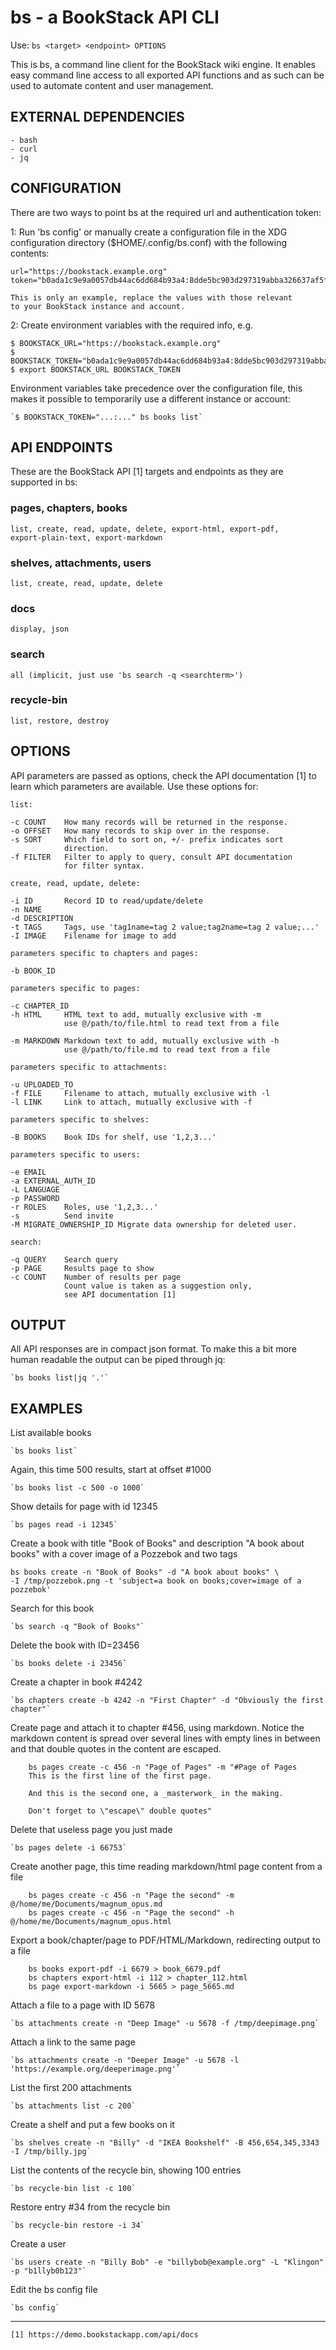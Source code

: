 # bs - a BookStack API CLI

Use:  `bs <target> <endpoint> OPTIONS`

This is bs, a command line client for the BookStack wiki engine. It
enables easy command line access to all exported API functions and as
such can be used to automate content and user management.


## EXTERNAL DEPENDENCIES

    - bash
    - curl
    - jq


## CONFIGURATION

There are two ways to point bs at the required url and authentication token:

1:  Run 'bs config' or manually create a configuration file in the XDG
    configuration directory ($HOME/.config/bs.conf) with the following
    contents:

    url="https://bookstack.example.org"
    token="b0ada1c9e9a0057db44ac6dd684b93a4:8dde5bc903d297319abba326637af5f9"

    This is only an example, replace the values with those relevant
    to your BookStack instance and account.

2:  Create environment variables with the required info, e.g.

    $ BOOKSTACK_URL="https://bookstack.example.org"
    $ BOOKSTACK_TOKEN="b0ada1c9e9a0057db44ac6dd684b93a4:8dde5bc903d297319abba326637af5f9"
    $ export BOOKSTACK_URL BOOKSTACK_TOKEN

Environment variables take precedence over the configuration file, this makes
it possible to temporarily use a different instance or account:

    `$ BOOKSTACK_TOKEN="...:..." bs books list`


## API ENDPOINTS

These are the BookStack API [1] targets and endpoints as they are
supported in bs:

### pages, chapters, books

    list, create, read, update, delete, export-html, export-pdf,
    export-plain-text, export-markdown

### shelves, attachments, users

    list, create, read, update, delete

### docs

    display, json

### search

    all (implicit, just use 'bs search -q <searchterm>')

### recycle-bin

    list, restore, destroy


## OPTIONS

API parameters are passed as options, check the API documentation [1]
to learn which parameters are available. Use these options for:

    list:

    -c COUNT    How many records will be returned in the response.
    -o OFFSET   How many records to skip over in the response. 
    -s SORT     Which field to sort on, +/- prefix indicates sort
                direction.
    -f FILTER   Filter to apply to query, consult API documentation
                for filter syntax.

    create, read, update, delete:

    -i ID       Record ID to read/update/delete
    -n NAME
    -d DESCRIPTION
    -t TAGS     Tags, use 'tag1name=tag 2 value;tag2name=tag 2 value;...'
    -I IMAGE    Filename for image to add

    parameters specific to chapters and pages:

    -b BOOK_ID

    parameters specific to pages:

    -c CHAPTER_ID
    -h HTML     HTML text to add, mutually exclusive with -m
                use @/path/to/file.html to read text from a file

    -m MARKDOWN Markdown text to add, mutually exclusive with -h
                use @/path/to/file.md to read text from a file

    parameters specific to attachments:

    -u UPLOADED_TO
    -f FILE     Filename to attach, mutually exclusive with -l
    -l LINK     Link to attach, mutually exclusive with -f

    parameters specific to shelves:

    -B BOOKS    Book IDs for shelf, use '1,2,3...'

    parameters specific to users:

    -e EMAIL
    -a EXTERNAL_AUTH_ID
    -L LANGUAGE
    -p PASSWORD
    -r ROLES    Roles, use '1,2,3...'
    -s          Send invite
    -M MIGRATE_OWNERSHIP_ID Migrate data ownership for deleted user.

    search:

    -q QUERY    Search query
    -p PAGE     Results page to show
    -c COUNT    Number of results per page
                Count value is taken as a suggestion only,
                see API documentation [1]


## OUTPUT

All API responses are in compact json format. To make this a bit more human readable the
output can be piped through jq:

    `bs books list|jq '.'`


## EXAMPLES

List available books

    `bs books list`

Again, this time 500 results, start at offset #1000

    `bs books list -c 500 -o 1000`
        
Show details for page with id 12345

    `bs pages read -i 12345`

Create a book with title "Book of Books" and description "A book about
books" with a cover image of a Pozzebok and two tags

    bs books create -n "Book of Books" -d "A book about books" \
    -I /tmp/pozzebok.png -t 'subject=a book on books;cover=image of a pozzebok'

Search for this book

    `bs search -q "Book of Books"`

Delete the book with ID=23456

    `bs books delete -i 23456`

Create a chapter in book #4242

    `bs chapters create -b 4242 -n "First Chapter" -d "Obviously the first chapter"`

Create page and attach it to chapter #456, using markdown. Notice the
markdown content is spread over several lines with empty lines in between
and that double quotes in the content are escaped.

```
    bs pages create -c 456 -n "Page of Pages" -m "#Page of Pages
    This is the first line of the first page.

    And this is the second one, a _masterwork_ in the making.

    Don't forget to \"escape\" double quotes"
```

Delete that useless page you just made

    `bs pages delete -i 66753`

Create another page, this time reading markdown/html page content from a file

```
    bs pages create -c 456 -n "Page the second" -m @/home/me/Documents/magnum_opus.md
    bs pages create -c 456 -n "Page the second" -h @/home/me/Documents/magnum_opus.html
```

Export a book/chapter/page to PDF/HTML/Markdown, redirecting output to a file

```
    bs books export-pdf -i 6679 > book_6679.pdf
    bs chapters export-html -i 112 > chapter_112.html
    bs page export-markdown -i 5665 > page_5665.md
```

Attach a file to a page with ID 5678

    `bs attachments create -n "Deep Image" -u 5678 -f /tmp/deepimage.png`

Attach a link to the same page

    `bs attachments create -n "Deeper Image" -u 5678 -l 'https://example.org/deeperimage.png'`

List the first 200 attachments

    `bs attachments list -c 200`

Create a shelf and put a few books on it

    `bs shelves create -n "Billy" -d "IKEA Bookshelf" -B 456,654,345,3343 -I /tmp/billy.jpg`

List the contents of the recycle bin, showing 100 entries

    `bs recycle-bin list -c 100`

Restore entry #34 from the recycle bin

    `bs recycle-bin restore -i 34`

Create a user

    `bs users create -n "Billy Bob" -e "billybob@example.org" -L "Klingon" -p "b1llyb0b123"`

Edit the bs config file

    `bs config`

---

    [1] https://demo.bookstackapp.com/api/docs

